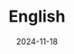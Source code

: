 ---
layout: post
title: English
date: 2024-11-18
categories: [INSA]
image: /assets/covers/energy.png
---